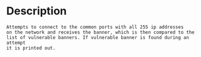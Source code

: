 # Description
    Attempts to connect to the common ports with all 255 ip addresses 
    on the network and receives the banner, which is then compared to the 
    list of vulnerable banners. If vulnerable banner is found during an attempt
    it is printed out. 
